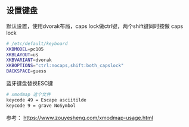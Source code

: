## 设置键盘
默认设置，使用dvorak布局，caps lock做ctrl键，两个shift键同时按做 caps lock
```bash
# /etc/default/keyboard
XKBMODEL=pc105
XKBLAYOUT=us
XKBVARIANT=dvorak
XKBOPTIONS="ctrl:nocaps,shift:both_capslock"
BACKSPACE=guess
```

蓝牙键盘替换ESC键
```bash
# xmodmap 这个文件
keycode 49 = Escape asciitilde
keycode 9 = grave NoSymbol
```

参考：
https://www.zouyesheng.com/xmodmap-usage.html